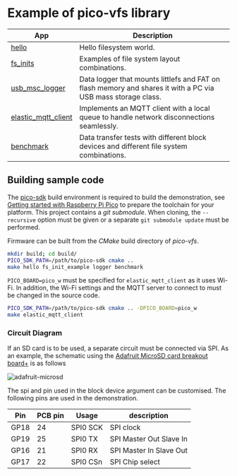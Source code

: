 # Example of pico-vfs library

| App             | Description                                                             |
|-----------------|-------------------------------------------------------------------------|
| [hello](examples/hello)  | Hello filesystem world.                                                 |
| [fs\_inits](examples/fs_inits) | Examples of file system layout combinations.                      |
| [usb\_msc\_logger](examples/usb_msc_logger) | Data logger that mounts littlefs and FAT on flash memory and shares it with a PC via USB mass storage class.|
| [elastic\_mqtt\_client](examples/elastic_mqtt_client) |Implements an MQTT client with a local queue to handle network disconnections seamlessly. |
| [benchmark](examples/benchmark)| Data transfer tests with different block devices and different file system combinations.|

## Building sample code

The [pico-sdk](https://github.com/raspberrypi/pico-sdk) build environment is required to build the demonstration, see  [Getting started with Raspberry Pi Pico](https://datasheets.raspberrypi.com/pico/getting-started-with-pico.pdf) to prepare the toolchain for your platform. This project contains a _git submodule_. When cloning, the `--recursive` option must be given or a separate `git submodule update` must be performed.

Firmware can be built from the _CMake_ build directory of _pico-vfs_.

```bash
mkdir build; cd build/
PICO_SDK_PATH=/path/to/pico-sdk cmake ..
make hello fs_init_example logger benchmark
```

`PICO_BOARD=pico_w` must be specified for `elastic_mqtt_client` as it uses Wi-Fi. In addition, the Wi-Fi settings and the MQTT server to connect to must be changed in the source code.

```bash
PICO_SDK_PATH=/path/to/pico-sdk cmake .. -DPICO_BOARD=pico_w
make elastic_mqtt_client
```

### Circuit Diagram

If an SD card is to be used, a separate circuit must be connected via SPI. As an example, the schematic using the [Adafruit MicroSD card breakout board+](https://www.adafruit.com/product/254) is as follows

![adafruit-microsd](https://github.com/oyama/pico-vfs/assets/27072/b96e8493-4f3f-4d44-964d-8ada61745dff)

The spi and pin used in the block device argument can be customised. The following pins are used in the demonstration.

| Pin  | PCB pin | Usage    | description             |
|------|---------|----------|-------------------------|
| GP18 | 24      | SPI0 SCK | SPI clock               |
| GP19 | 25      | SPI0 TX  | SPI Master Out Slave In |
| GP16 | 21      | SPI0 RX  | SPI Master In Slave Out |
| GP17 | 22      | SPI0 CSn | SPI Chip select         |

